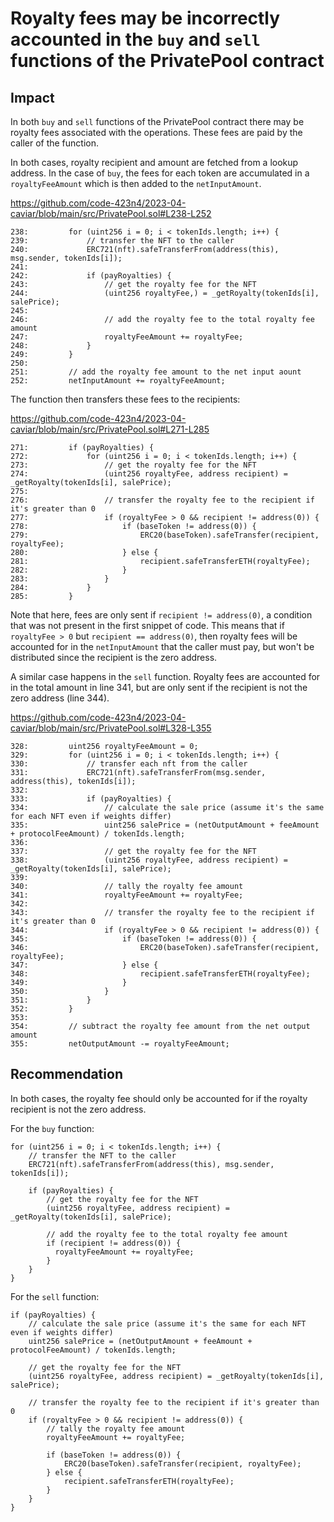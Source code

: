 # Royalty fees may be incorrectly accounted in the `buy` and `sell` functions of the PrivatePool contract

## Impact

In both `buy` and `sell` functions of the PrivatePool contract there may be royalty fees associated with the operations. These fees are paid by the caller of the function.

In both cases, royalty recipient and amount are fetched from a lookup address. In the case of `buy`, the fees for each token are accumulated in a `royaltyFeeAmount` which is then added to the `netInputAmount`.

https://github.com/code-423n4/2023-04-caviar/blob/main/src/PrivatePool.sol#L238-L252

```solidity
238:         for (uint256 i = 0; i < tokenIds.length; i++) {
239:             // transfer the NFT to the caller
240:             ERC721(nft).safeTransferFrom(address(this), msg.sender, tokenIds[i]);
241: 
242:             if (payRoyalties) {
243:                 // get the royalty fee for the NFT
244:                 (uint256 royaltyFee,) = _getRoyalty(tokenIds[i], salePrice);
245: 
246:                 // add the royalty fee to the total royalty fee amount
247:                 royaltyFeeAmount += royaltyFee;
248:             }
249:         }
250: 
251:         // add the royalty fee amount to the net input aount
252:         netInputAmount += royaltyFeeAmount;
```

The function then transfers these fees to the recipients:

https://github.com/code-423n4/2023-04-caviar/blob/main/src/PrivatePool.sol#L271-L285

```solidity
271:         if (payRoyalties) {
272:             for (uint256 i = 0; i < tokenIds.length; i++) {
273:                 // get the royalty fee for the NFT
274:                 (uint256 royaltyFee, address recipient) = _getRoyalty(tokenIds[i], salePrice);
275: 
276:                 // transfer the royalty fee to the recipient if it's greater than 0
277:                 if (royaltyFee > 0 && recipient != address(0)) {
278:                     if (baseToken != address(0)) {
279:                         ERC20(baseToken).safeTransfer(recipient, royaltyFee);
280:                     } else {
281:                         recipient.safeTransferETH(royaltyFee);
282:                     }
283:                 }
284:             }
285:         }
```

Note that here, fees are only sent if `recipient != address(0)`, a condition that was not present in the first snippet of code. This means that if `royaltyFee > 0` but `recipient == address(0)`, then royalty fees will be accounted for in the `netInputAmount` that the caller must pay, but won't be distributed since the recipient is the zero address.

A similar case happens in the `sell` function. Royalty fees are accounted for in the total amount in line 341, but are only sent if the recipient is not the zero address (line 344). 

https://github.com/code-423n4/2023-04-caviar/blob/main/src/PrivatePool.sol#L328-L355

```solidity
328:         uint256 royaltyFeeAmount = 0;
329:         for (uint256 i = 0; i < tokenIds.length; i++) {
330:             // transfer each nft from the caller
331:             ERC721(nft).safeTransferFrom(msg.sender, address(this), tokenIds[i]);
332: 
333:             if (payRoyalties) {
334:                 // calculate the sale price (assume it's the same for each NFT even if weights differ)
335:                 uint256 salePrice = (netOutputAmount + feeAmount + protocolFeeAmount) / tokenIds.length;
336: 
337:                 // get the royalty fee for the NFT
338:                 (uint256 royaltyFee, address recipient) = _getRoyalty(tokenIds[i], salePrice);
339: 
340:                 // tally the royalty fee amount
341:                 royaltyFeeAmount += royaltyFee;
342: 
343:                 // transfer the royalty fee to the recipient if it's greater than 0
344:                 if (royaltyFee > 0 && recipient != address(0)) {
345:                     if (baseToken != address(0)) {
346:                         ERC20(baseToken).safeTransfer(recipient, royaltyFee);
347:                     } else {
348:                         recipient.safeTransferETH(royaltyFee);
349:                     }
350:                 }
351:             }
352:         }
353: 
354:         // subtract the royalty fee amount from the net output amount
355:         netOutputAmount -= royaltyFeeAmount;
```

## Recommendation

In both cases, the royalty fee should only be accounted for if the royalty recipient is not the zero address.

For the `buy` function:

```solidity
for (uint256 i = 0; i < tokenIds.length; i++) {
    // transfer the NFT to the caller
    ERC721(nft).safeTransferFrom(address(this), msg.sender, tokenIds[i]);

    if (payRoyalties) {
        // get the royalty fee for the NFT
        (uint256 royaltyFee, address recipient) = _getRoyalty(tokenIds[i], salePrice);

        // add the royalty fee to the total royalty fee amount
        if (recipient != address(0)) {
          royaltyFeeAmount += royaltyFee;
        }
    }
}
```

For the `sell` function:

```solidity
if (payRoyalties) {
    // calculate the sale price (assume it's the same for each NFT even if weights differ)
    uint256 salePrice = (netOutputAmount + feeAmount + protocolFeeAmount) / tokenIds.length;

    // get the royalty fee for the NFT
    (uint256 royaltyFee, address recipient) = _getRoyalty(tokenIds[i], salePrice);

    // transfer the royalty fee to the recipient if it's greater than 0
    if (royaltyFee > 0 && recipient != address(0)) {
        // tally the royalty fee amount
        royaltyFeeAmount += royaltyFee;
    
        if (baseToken != address(0)) {
            ERC20(baseToken).safeTransfer(recipient, royaltyFee);
        } else {
            recipient.safeTransferETH(royaltyFee);
        }
    }
}
```
